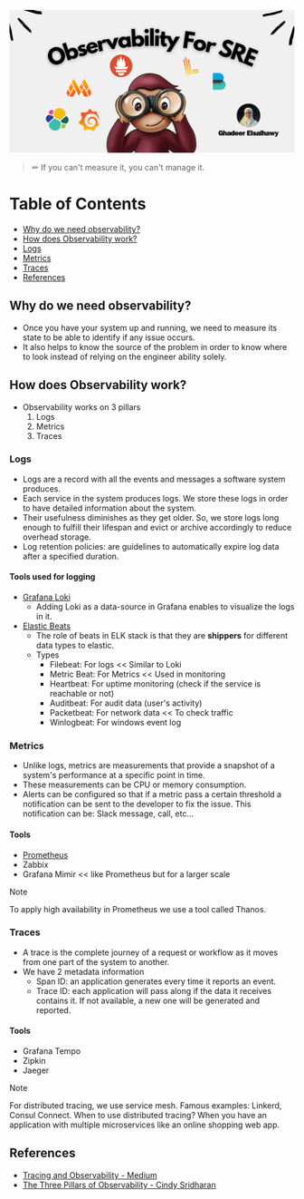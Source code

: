
![Header](Assets/Observability-For-SRE.png)

> ✏ If you can't measure it, you can't manage it.

# Table of Contents
* [Why do we need observability?](#Why-do-we-need-observability?)
* [How does Observability work?](#How-does-Observability-work?)
* [Logs](#Logs)
* [Metrics](#Metric)
* [Traces](#Traces)
* [References](#References)
## Why do we need observability?
* Once you have your system up and running, we need to measure its state to be able to identify if any issue occurs.
* It also helps to know the source of the problem in order to know where to look instead of relying on the engineer ability solely.
## How does Observability work?
- Observability works on 3 pillars
	1. Logs
	2. Metrics
	3. Traces
### Logs
* Logs are a record with all the events and messages a software system produces.
* Each service in the system produces logs. We store these logs in order to have detailed information about the system.
* Their usefulness diminishes as they get older. So, we store logs long enough to fulfill their lifespan and evict or archive accordingly to reduce overhead storage.
* Log retention policies: are guidelines to automatically expire log data after a specified duration.
#### Tools used for logging
* [Grafana Loki](Logging/Grafana%20Loki) 
	* Adding Loki as a data-source in Grafana enables to visualize the logs in it.
* [Elastic Beats](Logging/Log%20Monitoring%20Using%20Elastic%20Stack) 
	* The role of beats in ELK stack is that they are **shippers** for different data types to elastic.
	* Types
		* Filebeat: For logs << Similar to Loki
		* Metric Beat: For Metrics << Used in monitoring
		* Heartbeat: For uptime monitoring (check if the service is reachable or not)
		* Auditbeat: For audit data (user's activity)
		* Packetbeat: For network data << To check traffic
		* Winlogbeat: For windows event log
### Metrics
* Unlike logs, metrics are measurements that provide a snapshot of a system's performance at a specific point in time.
* These measurements can be CPU or memory consumption.
* Alerts can be configured so that if a metric pass a certain threshold a notification can be sent to the developer to fix the issue. This notification can be: Slack message, call, etc...
#### Tools
* [Prometheus](Metrics/Prometheus)
* Zabbix
* Grafana Mimir << like Prometheus but for a larger scale

> [!Note]
> To apply high availability in Prometheus we use a tool called Thanos.
### Traces
* A trace is the complete journey of a request or workflow as it moves from one part of the system to another. 
* We have 2 metadata information
	* Span ID: an application generates every time it reports an event.
	* Trace ID: each application will pass along if the data it receives contains it. If not available, a new one will be generated and reported.
#### Tools
* Grafana Tempo
* Zipkin
* Jaeger

> [!Note]
> For distributed tracing, we use service mesh. 
> Famous examples: Linkerd, Consul Connect.
> When to use distributed tracing? When you have an application with multiple microservices like an online shopping web app. 

## References
* [Tracing and Observability - Medium](https://medium.com/swlh/tracing-and-observability-9ab98438d773)
* [The Three Pillars of Observability - Cindy Sridharan](https://www.oreilly.com/library/view/distributed-systems-observability/9781492033431/ch04.html)